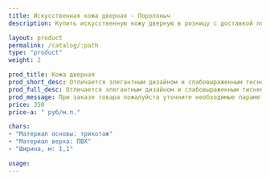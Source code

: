 ```yaml
---
title: Искусственная кожа дверная - Поролоныч
description: Купить искусственную кожу дверную в розницу с доставкой по Москве.

layout: product
permalink: /catalog/:path
type: "product"
weight: 2

prod_title: Кожа дверная
prod_short_desc: Отличается элегантным дизайном и слабовыраженным тиснением. Приятная фактура. Прочная на разрыв.
prod_full_desc: Отличается элегантным дизайном и слабовыраженным тиснением. Приятная фактура. Прочная на разрыв.
prod_message: При заказе товара пожалуйста уточните необходимые параметры (цвет и количество).
price: 350
price-a: " руб/м.п."

chars:
- "Материал основы: трикотаж"
- "Материал верха: ПВХ"
- "Ширина, м: 1,1"

usage:
---
```


